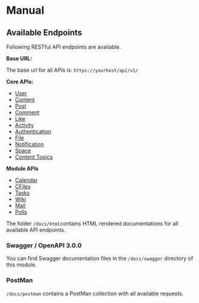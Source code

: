 # Manual

## Available Endpoints 

Following RESTful API endpoints are available.

**Base URL:**

The base url for all APIs is: `https://yourhost/api/v1/`


**Core APIs:**

- [User](https://www.humhub.com/en/marketplace/rest4matchbook/docs/html/user.html)
- [Content](https://www.humhub.com/en/marketplace/rest4matchbook/docs/html/content.html)
- [Post](https://www.humhub.com/en/marketplace/rest4matchbook/docs/html/post.html)
- [Comment](https://www.humhub.com/en/marketplace/rest4matchbook/docs/html/comment.html)
- [Like](https://www.humhub.com/en/marketplace/rest4matchbook/docs/html/like.html)
- [Activity](https://www.humhub.com/en/marketplace/rest4matchbook/docs/html/activity.html)
- [Authentication](https://www.humhub.com/en/marketplace/rest4matchbook/docs/html/auth.html)
- [File](https://www.humhub.com/en/marketplace/rest4matchbook/docs/html/file.html)
- [Notification](https://www.humhub.com/en/marketplace/rest4matchbook/docs/html/notification.html)
- [Space](https://www.humhub.com/en/marketplace/rest4matchbook/docs/html/space.html)
- [Content Topics](https://www.humhub.com/en/marketplace/rest4matchbook/docs/html/topic.html)

**Module APIs** 

- [Calendar](https://www.humhub.com/en/marketplace/calendar/docs/swagger/calendar.html)
- [CFiles](https://www.humhub.com/en/marketplace/cfiles/docs/swagger/cfiles.html)
- [Tasks](https://www.humhub.com/en/marketplace/tasks/docs/swagger/task.html)
- [Wiki](https://www.humhub.com/en/marketplace/wiki/docs/swagger/wiki.html)
- [Mail](https://www.humhub.com/en/marketplace/mail/docs/swagger/mail.html)
- [Polls](https://www.humhub.com/en/marketplace/polls/docs/swagger/polls.html)


The folder `/docs/html`contains HTML rendered documentations for all available API endpoints.

### Swagger / OpenAPI 3.0.0 

You can find Swagger documentation files in the `/docs/swagger` directory of this module.

### PostMan

`/docs/postman` contains a PostMan collection with all available requests.

